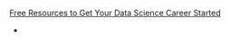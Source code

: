 
[Free Resources to Get Your Data Science Career Started](http://dataconomy.com/mostly-free-resources-to-get-your-data-science-career-started/)

 * 

